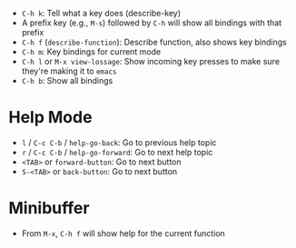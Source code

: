 - `C-h k`: Tell what a key does (describe-key)
- A prefix key (e.g., `M-s`) followed by `C-h` will show all bindings with that prefix
- `C-h f` (`describe-function`): Describe function, also shows key bindings
- `C-h m`: Key bindings for current mode
- `C-h l` or `M-x view-lossage`: Show incoming key presses to make sure they're making it to `emacs`
- `C-h b`: Show all bindings

# Help Mode

- `l` / `C-c C-b` / `help-go-back`: Go to previous help topic
- `r` / `C-c C-b` / `help-go-forward`: Go to next help topic
- `<TAB>` or `forward-button`: Go to next button
- `S-<TAB>` or `back-button`: Go to next button

# Minibuffer

- From `M-x`, `C-h f` will show help for the current function
